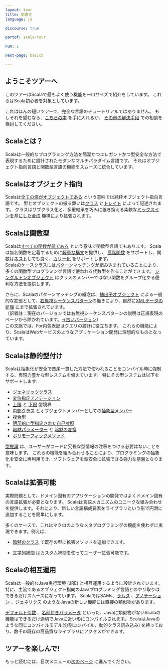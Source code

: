 ```yaml
---
layout: tour
title: 前書き
language: ja

discourse: true

partof: scala-tour

num: 1

next-page: basics

---
```


## ようこそツアーへ
このツアーはScalaで最もよく使う機能を一口サイズで紹介をしています。
これらはScala初心者を対象としています。

これはほんの短いツアーで、完全な言語のチュートリアルではありません。
もしそれを望むなら、[こちらの本](/books.html) を手に入れるか、
[その他の解決手段](/learn.html) での相談を検討してください。

## Scalaとは？
Scalaは一般的なプログラミング方法を簡潔かつエレガントかつ型安全な方法で表現するために設計されたモダンなマルチパラダイム言語です。
それはオブジェクト指向言語と関数型言語の機能をスムーズに統合しています。

## Scalaはオブジェクト指向 ##
Scalaは[全ての値がオブジェクトである](unified-types.html) という意味では純粋オブジェクト指向言語です。
型とオブジェクトの振る舞いは[クラス](classes.html) と[トレイト](traits.html) によって記述されます。
クラスはサブクラス化と、多重継承を巧みに置き換える柔軟な[ミックスインを基にした合成](mixin-class-composition.html) 機構により拡張されます。

## Scalaは関数型 ##
Scalaは[すべての関数が値である](unified-types.html) という意味で関数型言語でもあります。
Scalaは無名関数を定義するために[軽量な構文](basics.html#関数)を提供し、
[高階関数](higher-order-functions.html) をサポートし、関数は[ネスト](nested-functions.html)しても良く、[カリー化](multiple-parameter-lists.html) をサポートします。  
Scalaの[ケースクラス](case-classes.html)には[パターンマッチング](pattern-matching.html)が組み込まれていることにより、多くの関数型プログラミング言語で使われる代数型を作ることができます。
[シングルトンオブジェクト](singleton-objects.html) はクラスのメンバーではない関数をグループ化する便利な方法を提供します。

さらに、Scalaのパターンマッチングの概念は、[抽出子オブジェクト](extractor-objects.html) による一般的な拡張として、[右無視シーケンスパターン](regular-expression-patterns.html)の働きにより、自然に[XMLデータの処理](https://github.com/scala/scala-xml/wiki/XML-Processing) にまで拡張されています。  
（訳者註：現在のバージョンでは右無視シーケンスパターンの説明は正規表現のページから除かれています。[→古いバージョン](https://www.scala-lang.org/old/node/122)）  
この文脈では、For内包表記はクエリの設計に役立ちます。
これらの機能により、ScalaはWebサービスのようなアプリケーション開発に理想的なものとなっています。

## Scalaは静的型付け ##
Scalaは抽象化が安全で首尾一貫した方法で使われることをコンパイル時に強制する、表現力豊かな型システムを備えています。
特にその型システムは以下をサポートします:

* [ジェネリッククラス](generic-classes.html) 
* [変位指定アノテーション](variances.html) 
* [上限](upper-type-bounds.html) と [下限](lower-type-bounds.html) 型境界
* [内部クラス](inner-classes.html) とオブジェクトメンバーとしての[抽象型メンバー](abstract-type-members.html) 
* [複合型](compound-types.html) 
* [明示的に型指定された自己参照](self-types.html) 
* [暗黙パラメーター](implicit-parameters.html) と [暗黙の変換](implicit-conversions.html) 
* [ポリモーフィックメソッド](polymorphic-methods.html) 

[型推論](type-inference.html) は、ユーザーがコードに冗長な型情報の注釈をつける必要はないことを意味します。
これらの機能を組み合わせることにより、プログラミングの抽象化を安全に再利用でき、ソフトウェアを型安全に拡張できる強力な基盤となります。

## Scalaは拡張可能 ##

実際問題として、ドメイン固有のアプリケーションの開発ではよくドメイン固有の言語拡張が必要となります。
Scalaは言語メカニズムのユニークな組み合わせを提供します。それにより、新しい言語構成要素をライブラリという形で円滑に追加することを簡単にします。

多くのケースで、これはマクロのようなメタプログラミングの機能を使わずに実現できます。例えば、

* [暗黙のクラス](http://docs.scala-lang.org/overviews/core/implicit-classes.html) で既存の型に拡張メソッドを追加できます。

* [文字列補間](/ja/overviews/core/string-interpolation.html) はカスタム補間を使ってユーザー拡張可能です。

## Scalaの相互運用

Scalaは一般的なJava実行環境 (JRE) と相互運用するように設計されています。
特に、主流であるオブジェクト指向のJavaプログラミング言語とのやり取りはできるだけスムーズになっています。
ScalaではSAMs、[ラムダ](higher-order-functions.html) 、[アノテーション](annotations.html) 、[ジェネリクス](generic-classes.html) のようなJavaの新しい機能には直接の類似物があります。

[デフォルト引数](default-parameter-values.html) 、[名前付きパラメータ](named-arguments.html)
といった、Javaに類似物がないScalaの機能はできるだけ適切でJavaに近い形にコンパイルされます。
ScalaはJavaのような同じコンパイルモデル(分割コンパイル、動的クラス読み込み) を持っており、数千の既存の高品質なライブラリにアクセスができます。

## ツアーを楽しんで!

もっと読むには、目次メニューの[次のページ](basics.html) に進んでください。

